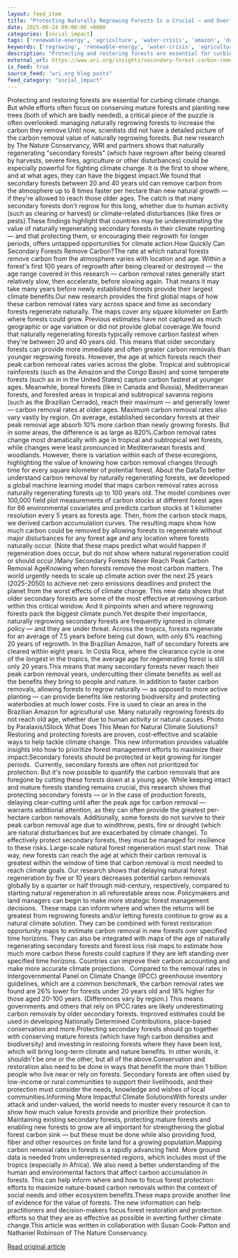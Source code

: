 ```yaml
---
layout: feed_item
title: "Protecting Naturally Regrowing Forests Is a Crucial — and Overlooked — Climate Solution"
date: 2025-06-24 09:00:00 +0000
categories: [social_impact]
tags: ['renewable-energy', 'agriculture', 'water-crisis', 'amazon', 'drought', 'wind-power', 'year-2025', 'climate-science', 'ipcc', 'rainforest']
keywords: ['regrowing', 'renewable-energy', 'water-crisis', 'agriculture', 'amazon', 'drought', 'naturally', 'protecting']
description: "Protecting and restoring forests are essential for curbing climate change"
external_url: https://www.wri.org/insights/secondary-forest-carbon-removal
is_feed: true
source_feed: "wri.org blog posts"
feed_category: "social_impact"
---
```


Protecting and restoring forests are essential for curbing climate change. But while efforts often focus on conserving mature forests and planting new trees (both of which are badly needed), a critical piece of the puzzle is often overlooked: managing naturally regrowing forests to increase the carbon they remove.Until now, scientists did not have a detailed picture of the carbon removal value of naturally regrowing forests. But new research by The Nature Conservancy, WRI and partners shows that naturally regenerating \"secondary forests\" (which have regrown after being cleared by harvests, severe fires, agriculture or other disturbances) could be especially powerful for fighting climate change. It is the first to show where, and at what ages, they can have the biggest impact.We found that secondary forests between 20 and 40 years old can remove carbon from the atmosphere up to 8 times faster per hectare than new natural growth — if they're allowed to reach those older ages. The catch is that many secondary forests don't regrow for this long, whether due to human activity (such as clearing or harvest) or climate-related disturbances (like fires or pests).These findings highlight that countries may be underestimating the value of naturally regenerating secondary forests in their climate reporting — and that protecting them, or encouraging their regrowth for longer periods, offers untapped opportunities for climate action.How Quickly Can Secondary Forests Remove Carbon?The rate at which natural forests remove carbon from the atmosphere varies with location and age. Within a forest's first 100 years of regrowth after being cleared or destroyed — the age range covered in this research — carbon removal rates generally start relatively slow, then accelerate, before slowing again. That means it may take many years before newly established forests provide their largest climate benefits.Our new research provides the first global maps of how these carbon removal rates vary across space and time as secondary forests regenerate naturally. The maps cover any square kilometer on Earth where forests could grow. Previous estimates have not captured as much geographic or age variation or did not provide global coverage.We found that naturally regenerating forests typically remove carbon fastest when they're between 20 and 40 years old. This means that older secondary forests can provide more immediate and often greater carbon removals than younger regrowing forests. However, the age at which forests reach their peak carbon removal rates varies across the globe. Tropical and subtropical rainforests (such as the Amazon and the Congo Basin) and some temperate forests (such as in in the United States) capture carbon fastest at younger ages. Meanwhile, boreal forests (like in Canada and Russia), Mediterranean forests, and forested areas in tropical and subtropical savanna regions (such as the Brazilian Cerrado), reach their maximum — and generally lower — carbon removal rates at older ages. Maximum carbon removal rates also vary vastly by region. On average, established secondary forests at their peak removal age absorb 10% more carbon than newly growing forests. But in some areas, the difference is as large as 820%.Carbon removal rates change most dramatically with age in tropical and subtropical wet forests, while changes were least pronounced in Mediterranean forests and woodlands. However, there is variation within each of these ecoregions, highlighting the value of knowing how carbon removal changes through time for every square kilometer of potential forest. About the DataTo better understand carbon removal by naturally regenerating forests, we developed a global machine learning model that maps carbon removal rates across naturally regenerating forests up to 100 years old. The model combines over 100,000 field plot measurements of carbon stocks at different forest ages for 66 environmental covariates and predicts carbon stocks at 1 kilometer resolution every 5 years as forests age. Then, from the carbon stock maps, we derived carbon accumulation curves. The resulting maps show how much carbon could be removed by allowing forests to regenerate without major disturbances for any forest age and any location where forests naturally occur. (Note that these maps predict what would happen if regeneration does occur, but do not show where natural regeneration could or should occur.)Many Secondary Forests Never Reach Peak Carbon Removal AgeKnowing when forests remove the most carbon matters. The world urgently needs to scale up climate action over the next 25 years (2025-2050) to achieve net-zero emissions deadlines and protect the planet from the worst effects of climate change. This new data shows that older secondary forests are some of the most effective at removing carbon within this critical window. And it pinpoints when and where regrowing forests pack the biggest climate punch.Yet despite their importance, naturally regrowing secondary forests are frequently ignored in climate policy — and they are under threat. Across the tropics, forests regenerate for an average of 7.5 years before being cut down, with only 6% reaching 20 years of regrowth. In the Brazilian Amazon, half of secondary forests are cleared within eight years. In Costa Rica, where the clearance cycle is one of the longest in the tropics, the average age for regenerating forest is still only 20 years.This means that many secondary forests never reach their peak carbon removal years, undercutting their climate benefits as well as the benefits they bring to people and nature. In addition to faster carbon removals, allowing forests to regrow naturally — as opposed to more active planting — can provide benefits like restoring biodiversity and protecting waterbodies at much lower costs. Fire is used to clear an area in the Brazilian Amazon for agricultural use. Many naturally regrowing forests do not reach old age, whether due to human activity or natural causes. Photo by Paralaxis/iStock What Does This Mean for Natural Climate Solutions?Restoring and protecting forests are proven, cost-effective and scalable ways to help tackle climate change. This new information provides valuable insights into how to prioritize forest management efforts to maximize their impact:Secondary forests should be protected or kept growing for longer periods.&nbsp;&nbsp;Currently, secondary forests are often not prioritized for protection. But it's now possible to quantify the carbon removals that are foregone by cutting these forests down at a young age. While keeping intact and mature forests standing remains crucial, this research shows that protecting secondary forests — or in the case of production forests, delaying clear-cutting until after the peak age for carbon removal — warrants additional attention, as they can often provide the greatest per-hectare carbon removals. Additionally, some forests do not survive to their peak carbon removal age due to windthrow, pests, fire or drought (which are natural disturbances but are exacerbated by climate change). To effectively protect secondary forests, they must be managed for resilience to these risks.&nbsp;Large-scale natural forest regeneration must start now.&nbsp;&nbsp;That way, new forests can reach the age at which their carbon removal is greatest within the window of time that carbon removal is most needed to reach climate goals. Our research shows that delaying natural forest regeneration by five or 10 years decreases potential carbon removals globally by a quarter or half through mid-century, respectively, compared to starting natural regeneration in all reforestable areas now.&nbsp;Policymakers and land managers can begin to make more strategic forest management decisions.&nbsp;&nbsp;These maps can inform where and when the returns will be greatest from regrowing forests and/or letting forests continue to grow as a natural climate solution. They can be combined with forest restoration opportunity maps to estimate carbon removal in new forests over specified time horizons. They can also be integrated with maps of the age of naturally regenerating secondary forests and forest loss risk maps to estimate how much more carbon these forests could capture if they are left standing over specified time horizons.&nbsp;Countries can improve their carbon accounting and make more accurate climate projections.&nbsp;&nbsp;Compared to the removal rates in Intergovernmental Panel on Climate Change (IPCC) greenhouse inventory guidelines, which are a common benchmark, the carbon removal rates we found are 26% lower for forests under 20 years old and 18% higher for those aged 20-100 years. (Differences vary by region.) This means governments and others that rely on IPCC rates are likely underestimating carbon removals by older secondary forests. Improved estimates could be used in developing Nationally Determined Contributions, place-based conservation and more.Protecting secondary forests should go together with conserving mature forests (which have high carbon densities and biodiversity) and investing in restoring forests where they have been lost, which will bring long-term climate and nature benefits. In other words, it shouldn't be one or the other, but all of the above.Conservation and restoration also need to be done in ways that benefit the more than 1 billion people who live near or rely on forests. Secondary forests are often used by low-income or rural communities to support their livelihoods, and their protection must consider the needs, knowledge and wishes of local communities.Informing More Impactful Climate SolutionsWith forests under attack and under-valued, the world needs to muster every resource it can to show how much value forests provide and prioritize their protection. Maintaining existing secondary forests, protecting mature forests and enabling new forests to grow are all important for strengthening the global forest carbon sink — but these must be done while also providing food, fiber and other resources on finite land for a growing population.Mapping carbon removal rates in forests is a rapidly advancing field. More ground data is needed from underrepresented regions, which includes most of the tropics (especially in Africa). We also need a better understanding of the human and environmental factors that affect carbon accumulation in forests. This can help inform where and how to focus forest protection efforts to maximize nature-based carbon removals within the context of social needs and other ecosystem benefits.These maps provide another line of evidence for the value of forests. The new information can help practitioners and decision-makers focus forest restoration and protection efforts so that they are as effective as possible in averting further climate change.This article was written in collaboration with Susan Cook-Patton and Nathaniel Robinson of The Nature Conservancy.

[Read original article](https://www.wri.org/insights/secondary-forest-carbon-removal)
